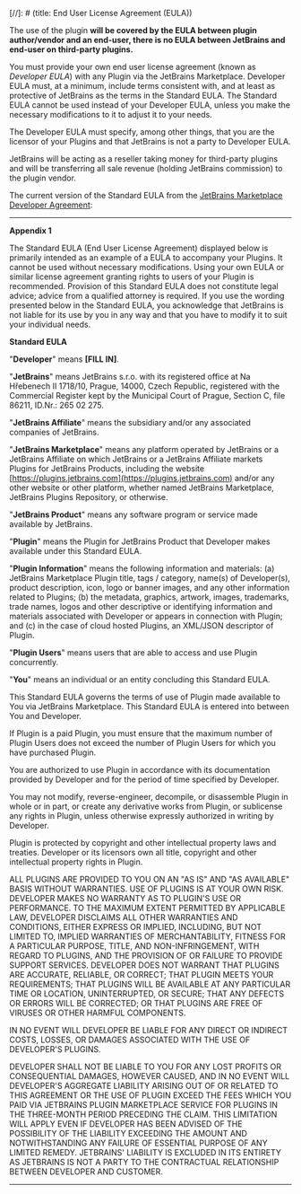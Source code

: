 [//]: # (title: End User License Agreement (EULA))

The use of the plugin **will be covered by the EULA between plugin author/vendor and an end-user, there is no EULA between JetBrains and end-user on third-party plugins.**

You must provide your own end user license agreement (known as *Developer EULA*) with any Plugin via the JetBrains Marketplace. Developer EULA must, at a minimum, include terms consistent with, and at least as protective of JetBrains as the terms in the Standard EULA. The Standard EULA cannot be used instead of your Developer EULA, unless you make the necessary modifications to it to adjust it to your needs.

The Developer EULA must specify, among other things, that you are the licensor of your Plugins and that JetBrains is not a party to Developer EULA.

JetBrains will be acting as a reseller taking money for third-party plugins and will be transferring all sale revenue (holding JetBrains commission) to the plugin vendor.

The current version of the Standard EULA from the [JetBrains Marketplace Developer Agreement](https://plugins.jetbrains.com/legal/developer-agreement):

***
**Appendix 1**

The Standard EULA (End User License Agreement) displayed below is primarily intended as an example of a EULA to accompany your Plugins. It cannot be used without necessary modifications. Using your own EULA or similar license agreement granting rights to users of your Plugin is recommended. Provision of this Standard EULA does not constitute legal advice; advice from a qualified attorney is required. If you use the wording presented below in the Standard EULA, you acknowledge that JetBrains is not liable for its use by you in any way and that you have to modify it to suit your individual needs.

**Standard EULA**

"**Developer**" means **\[FILL IN\]**.

"**JetBrains**" means JetBrains s.r.o. with its registered office at Na Hřebenech II 1718/10, Prague, 14000, Czech Republic, registered with the Commercial Register kept by the Municipal Court of Prague, Section C, file 86211, ID.Nr.: 265 02 275.

"**JetBrains Affiliate**" means the subsidiary and/or any associated companies of JetBrains.

"**JetBrains Marketplace**" means any platform operated by JetBrains or a JetBrains Affiliate on which JetBrains or a JetBrains Affiliate markets Plugins for JetBrains Products, including the website [https://plugins.jetbrains.com](https://plugins.jetbrains.com) and/or any other website or other platform, whether named JetBrains Marketplace, JetBrains Plugins Repository, or otherwise.

"**JetBrains Product**" means any software program or service made available by JetBrains.

"**Plugin**" means the Plugin for JetBrains Product that Developer makes available under this Standard EULA.

"**Plugin Information**" means the following information and materials: (a) JetBrains Marketplace Plugin title, tags / category, name(s) of Developer(s), product description, icon, logo or banner images, and any other information related to Plugins; (b) the metadata, graphics, artwork, images, trademarks, trade names, logos and other descriptive or identifying information and materials associated with Developer or appears in connection with Plugin; and (c) in the case of cloud hosted Plugins, an XML/JSON descriptor of Plugin.

"**Plugin Users**" means users that are able to access and use Plugin concurrently.

"**You**" means an individual or an entity concluding this Standard EULA.
 
 
This Standard EULA governs the terms of use of Plugin made available to You via JetBrains Marketplace. This Standard EULA is entered into between You and Developer.

If Plugin is a paid Plugin, you must ensure that the maximum number of Plugin Users does not exceed the number of Plugin Users for which you have purchased Plugin.

You are authorized to use Plugin in accordance with its documentation provided by Developer and for the period of time specified by Developer.

You may not modify, reverse-engineer, decompile, or disassemble Plugin in whole or in part, or create any derivative works from Plugin, or sublicense any rights in Plugin, unless otherwise expressly authorized in writing by Developer.

Plugin is protected by copyright and other intellectual property laws and treaties. Developer or its licensors own all title, copyright and other intellectual property rights in Plugin.

ALL PLUGINS ARE PROVIDED TO YOU ON AN "AS IS" AND "AS AVAILABLE" BASIS WITHOUT WARRANTIES. USE OF PLUGINS IS AT YOUR OWN RISK. DEVELOPER MAKES NO WARRANTY AS TO PLUGIN'S USE OR PERFORMANCE. TO THE MAXIMUM EXTENT PERMITTED BY APPLICABLE LAW, DEVELOPER DISCLAIMS ALL OTHER WARRANTIES AND CONDITIONS, EITHER EXPRESS OR IMPLIED, INCLUDING, BUT NOT LIMITED TO, IMPLIED WARRANTIES OF MERCHANTABILITY, FITNESS FOR A PARTICULAR PURPOSE, TITLE, AND NON-INFRINGEMENT, WITH REGARD TO PLUGINS, AND THE PROVISION OF OR FAILURE TO PROVIDE SUPPORT SERVICES. DEVELOPER DOES NOT WARRANT THAT PLUGINS ARE ACCURATE, RELIABLE, OR CORRECT; THAT PLUGIN MEETS YOUR REQUIREMENTS; THAT PLUGINS WILL BE AVAILABLE AT ANY PARTICULAR TIME OR LOCATION, UNINTERRUPTED, OR SECURE; THAT ANY DEFECTS OR ERRORS WILL BE CORRECTED; OR THAT PLUGINS ARE FREE OF VIRUSES OR OTHER HARMFUL COMPONENTS.

IN NO EVENT WILL DEVELOPER BE LIABLE FOR ANY DIRECT OR INDIRECT COSTS, LOSSES, OR DAMAGES ASSOCIATED WITH THE USE OF DEVELOPER'S PLUGINS.

DEVELOPER SHALL NOT BE LIABLE TO YOU FOR ANY LOST PROFITS OR CONSEQUENTIAL DAMAGES, HOWEVER CAUSED, AND IN NO EVENT WILL DEVELOPER'S AGGREGATE LIABILITY ARISING OUT OF OR RELATED TO THIS AGREEMENT OR THE USE OF PLUGIN EXCEED THE FEES WHICH YOU PAID VIA JETBRAINS PLUGIN MARKETPLACE SERVICE FOR PLUGINS IN THE THREE-MONTH PERIOD PRECEDING THE CLAIM. THIS LIMITATION WILL APPLY EVEN IF DEVELOPER HAS BEEN ADVISED OF THE POSSIBILITY OF THE LIABILITY EXCEEDING THE AMOUNT AND NOTWITHSTANDING ANY FAILURE OF ESSENTIAL PURPOSE OF ANY LIMITED REMEDY. JETBRAINS' LIABILITY IS EXCLUDED IN ITS ENTIRETY AS JETBRAINS IS NOT A PARTY TO THE CONTRACTUAL RELATIONSHIP BETWEEN DEVELOPER AND CUSTOMER.

***

